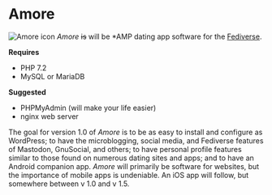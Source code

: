 # Amore
![Amore icon](https://github.com/lafnlan/Amore/blob/master/pub/style/plain-amore-icon-2.png)
*Amore* ~~is~~ will be &ast;AMP dating app software for the [Fediverse](https://en.wikipedia.org/wiki/Fediverse).

**Requires**
+ PHP 7.2
+ MySQL or MariaDB

**Suggested**
+ PHPMyAdmin (will make your life easier)
+ nginx web server

The goal for version 1.0 of *Amore* is to be as easy to install and configure as WordPress; to have the microblogging, social media, and Fediverse features of Mastodon, GnuSocial, and others; to have personal profile features similar to those found on numerous dating sites and apps; and to have an Android companion app. *Amore* will primarily be software for websites, but the importance of mobile apps is undeniable. An iOS app will follow, but somewhere between v 1.0 and v 1.5.

